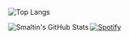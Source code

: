 ![Top Langs](https://github-readme-stats-4utbmtzzl-smaltin.vercel.app/api/top-langs/?username=Smaltin&count_private=true&layout=compact&hide_border=true&theme=gruvbox&langs_count=10&exclude_repo=github-readme-stats)

<img align="left" alt="Smaltin's GitHub Stats" src="https://github-readme-stats-4utbmtzzl-smaltin.vercel.app/api?username=Smaltin&include_all_commits=true&count_private=true&show_icons=true&hide_border=true&theme=gruvbox&exclude_repo=github-readme-stats"/>

[![Spotify](https://spotify-view-smaltin.vercel.app/api/spotify)](https://open.spotify.com/user/smaltin)
